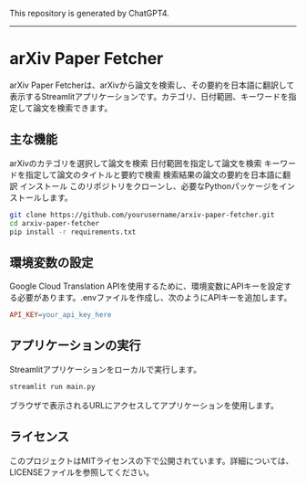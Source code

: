This repository is generated by ChatGPT4.

---

# arXiv Paper Fetcher
arXiv Paper Fetcherは、arXivから論文を検索し、その要約を日本語に翻訳して表示するStreamlitアプリケーションです。カテゴリ、日付範囲、キーワードを指定して論文を検索できます。

## 主な機能
arXivのカテゴリを選択して論文を検索
日付範囲を指定して論文を検索
キーワードを指定して論文のタイトルと要約で検索
検索結果の論文の要約を日本語に翻訳
インストール
このリポジトリをクローンし、必要なPythonパッケージをインストールします。

```bash
git clone https://github.com/yourusername/arxiv-paper-fetcher.git
cd arxiv-paper-fetcher
pip install -r requirements.txt
```

## 環境変数の設定
Google Cloud Translation APIを使用するために、環境変数にAPIキーを設定する必要があります。.envファイルを作成し、次のようにAPIキーを追加します。

```makefile
API_KEY=your_api_key_here
```

## アプリケーションの実行
Streamlitアプリケーションをローカルで実行します。

```bash
streamlit run main.py
```
ブラウザで表示されるURLにアクセスしてアプリケーションを使用します。

## ライセンス
このプロジェクトはMITライセンスの下で公開されています。詳細については、LICENSEファイルを参照してください。
